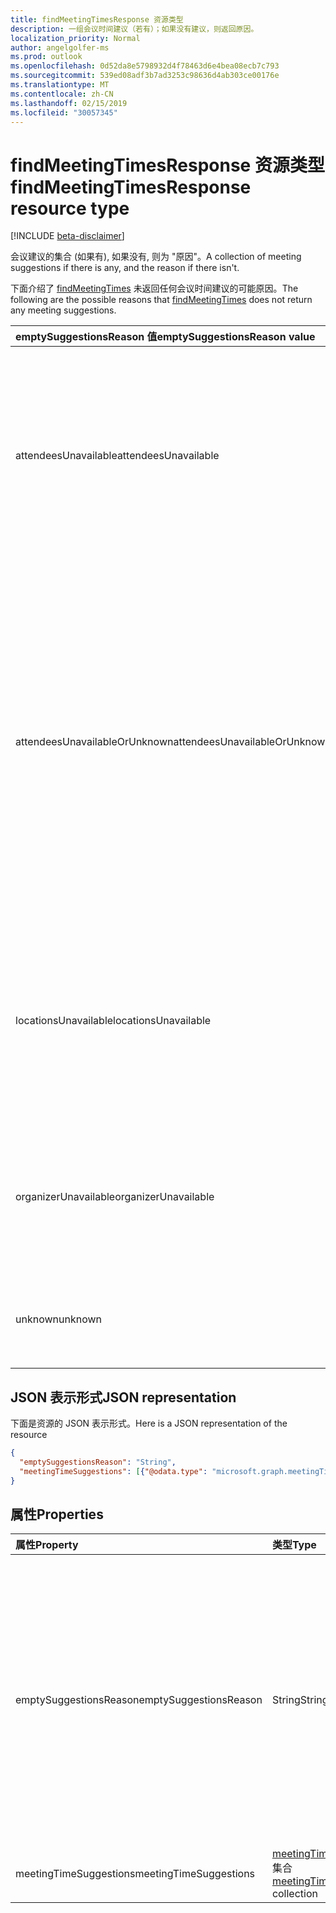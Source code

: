 ```yaml
---
title: findMeetingTimesResponse 资源类型
description: 一组会议时间建议（若有）；如果没有建议，则返回原因。
localization_priority: Normal
author: angelgolfer-ms
ms.prod: outlook
ms.openlocfilehash: 0d52da8e5798932d4f78463d6e4bea08ecb7c793
ms.sourcegitcommit: 539ed08adf3b7ad3253c98636d4ab303ce00176e
ms.translationtype: MT
ms.contentlocale: zh-CN
ms.lasthandoff: 02/15/2019
ms.locfileid: "30057345"
---
```

# <a name="findmeetingtimesresponse-resource-type"></a><span data-ttu-id="22356-103">findMeetingTimesResponse 资源类型</span><span class="sxs-lookup"><span data-stu-id="22356-103">findMeetingTimesResponse resource type</span></span>

[!INCLUDE [beta-disclaimer](../../includes/beta-disclaimer.md)]

<span data-ttu-id="22356-104">会议建议的集合 (如果有), 如果没有, 则为 "原因"。</span><span class="sxs-lookup"><span data-stu-id="22356-104">A collection of meeting suggestions if there is any, and the reason if there isn't.</span></span>

<span data-ttu-id="22356-105">下面介绍了 [findMeetingTimes](../api/user-findmeetingtimes.md) 未返回任何会议时间建议的可能原因。</span><span class="sxs-lookup"><span data-stu-id="22356-105">The following are the possible reasons that [findMeetingTimes](../api/user-findmeetingtimes.md) does not return any meeting suggestions.</span></span>

|<span data-ttu-id="22356-106">**emptySuggestionsReason 值**</span><span class="sxs-lookup"><span data-stu-id="22356-106">**emptySuggestionsReason value**</span></span>|<span data-ttu-id="22356-107">**原因**</span><span class="sxs-lookup"><span data-stu-id="22356-107">**Reasons**</span></span>|
|:-----|:-----|
| <span data-ttu-id="22356-108">attendeesUnavailable</span><span class="sxs-lookup"><span data-stu-id="22356-108">attendeesUnavailable</span></span> | <span data-ttu-id="22356-109">所有与会者的忙/闲状态均已知，但任意时间段的与会者出席可能性达不到[会议置信度](../api/user-findmeetingtimes.md#the-confidence-of-a-meeting-suggestion)阈值（默认为 50%）。</span><span class="sxs-lookup"><span data-stu-id="22356-109">All of the attendees' availability is known, but not enough attendees are available to reach the [meeting confidence](../api/user-findmeetingtimes.md#the-confidence-of-a-meeting-suggestion) threshold, which is 50% by default, for any time period.</span></span>|
| <span data-ttu-id="22356-110">attendeesUnavailableOrUnknown</span><span class="sxs-lookup"><span data-stu-id="22356-110">attendeesUnavailableOrUnknown</span></span> | <span data-ttu-id="22356-p101">部分或全部与会者的忙/闲状态未知，导致会议置信度下降至设定的阈值（默认为 50%）以下。如果与会者不是组织内部的，或获取忙/闲信息时出错了，与会者的忙/闲状态就会变成未知。</span><span class="sxs-lookup"><span data-stu-id="22356-p101">Some or all of the attendees have unknown availability, causing the meeting confidence to fall below the set threshold, which is 50% by default. Attendee availability can become unknown if the attendee is outside of the organization, or there is an error obtaining free/busy information.</span></span>|
| <span data-ttu-id="22356-113">locationsUnavailable</span><span class="sxs-lookup"><span data-stu-id="22356-113">locationsUnavailable</span></span> | <span data-ttu-id="22356-114">将**locationConstraint**参数的**isRequired**属性指定为 true, 但在计算的时间段中没有可用的位置。</span><span class="sxs-lookup"><span data-stu-id="22356-114">The **isRequired** property of the **locationConstraint** parameter is specified as true, and yet there are no locations available at the calculated time slots.</span></span> |
| <span data-ttu-id="22356-115">organizerUnavailable</span><span class="sxs-lookup"><span data-stu-id="22356-115">organizerUnavailable</span></span> | <span data-ttu-id="22356-116">**isOrganizerOptional** 参数为 false，但组织者在请求的时间范围内不空闲。</span><span class="sxs-lookup"><span data-stu-id="22356-116">The **isOrganizerOptional** parameter is false and yet the organizer is not available during the requested time window.</span></span> |
| <span data-ttu-id="22356-117">unknown</span><span class="sxs-lookup"><span data-stu-id="22356-117">unknown</span></span> | <span data-ttu-id="22356-118">未返回任何会议时间建议的原因未知。</span><span class="sxs-lookup"><span data-stu-id="22356-118">The reason for not returning any meeting suggestions is not known.</span></span>|

## <a name="json-representation"></a><span data-ttu-id="22356-119">JSON 表示形式</span><span class="sxs-lookup"><span data-stu-id="22356-119">JSON representation</span></span>

<span data-ttu-id="22356-120">下面是资源的 JSON 表示形式。</span><span class="sxs-lookup"><span data-stu-id="22356-120">Here is a JSON representation of the resource</span></span>

<!-- {
  "blockType": "resource",
  "optionalProperties": [

  ],
  "@odata.type": "microsoft.graph.findMeetingTimesResponse"
}-->

```json
{
  "emptySuggestionsReason": "String",
  "meetingTimeSuggestions": [{"@odata.type": "microsoft.graph.meetingTimeSuggestion"}]
}

```
## <a name="properties"></a><span data-ttu-id="22356-121">属性</span><span class="sxs-lookup"><span data-stu-id="22356-121">Properties</span></span>
| <span data-ttu-id="22356-122">属性</span><span class="sxs-lookup"><span data-stu-id="22356-122">Property</span></span>     | <span data-ttu-id="22356-123">类型</span><span class="sxs-lookup"><span data-stu-id="22356-123">Type</span></span>   |<span data-ttu-id="22356-124">说明</span><span class="sxs-lookup"><span data-stu-id="22356-124">Description</span></span>|
|:---------------|:--------|:----------|
|<span data-ttu-id="22356-125">emptySuggestionsReason</span><span class="sxs-lookup"><span data-stu-id="22356-125">emptySuggestionsReason</span></span>|<span data-ttu-id="22356-126">String</span><span class="sxs-lookup"><span data-stu-id="22356-126">String</span></span>|<span data-ttu-id="22356-p102">未返回任何会议时间建议的原因。可取值为：`attendeesUnavailable`、`attendeesUnavailableOrUnknown`、`locationsUnavailable`、`organizerUnavailable` 或 `unknown`。如果 **meetingTimeSuggestions** 属性未包含任何会议建议，则此属性为空字符串。</span><span class="sxs-lookup"><span data-stu-id="22356-p102">A reason for not returning any meeting suggestions. Possible values are: `attendeesUnavailable`, `attendeesUnavailableOrUnknown`, `locationsUnavailable`, `organizerUnavailable`, or `unknown`. This property is an empty string if the **meetingTimeSuggestions** property does include any meeting suggestions.</span></span>|
|<span data-ttu-id="22356-130">meetingTimeSuggestions</span><span class="sxs-lookup"><span data-stu-id="22356-130">meetingTimeSuggestions</span></span>|<span data-ttu-id="22356-131">[meetingTimeSuggestion](meetingtimesuggestion.md) 集合</span><span class="sxs-lookup"><span data-stu-id="22356-131">[meetingTimeSuggestion](meetingtimesuggestion.md) collection</span></span>|<span data-ttu-id="22356-132">一组会议时间建议。</span><span class="sxs-lookup"><span data-stu-id="22356-132">An array of meeting suggestions.</span></span>|

<!-- uuid: 8fcb5dbc-d5aa-4681-8e31-b001d5168d79
2015-10-25 14:57:30 UTC -->
<!--
{
  "type": "#page.annotation",
  "description": "findMeetingTimesResponse resource",
  "keywords": "",
  "section": "documentation",
  "tocPath": "",
  "suppressions": [
    "Error: /api-reference/beta/resources/findmeetingtimesresponse.md:\r\n      Exception processing links.\r\n    System.ArgumentException: Link Definition was null. Link text: !INCLUDE [beta-disclaimer](../../includes/beta-disclaimer.md)\r\n      at ApiDoctor.Validation.DocFile.get_LinkDestinations()\r\n      at ApiDoctor.Validation.DocSet.ValidateLinks(Boolean includeWarnings, String[] relativePathForFiles, IssueLogger issues, Boolean requireFilenameCaseMatch, Boolean printOrphanedFiles)"
  ]
}
-->